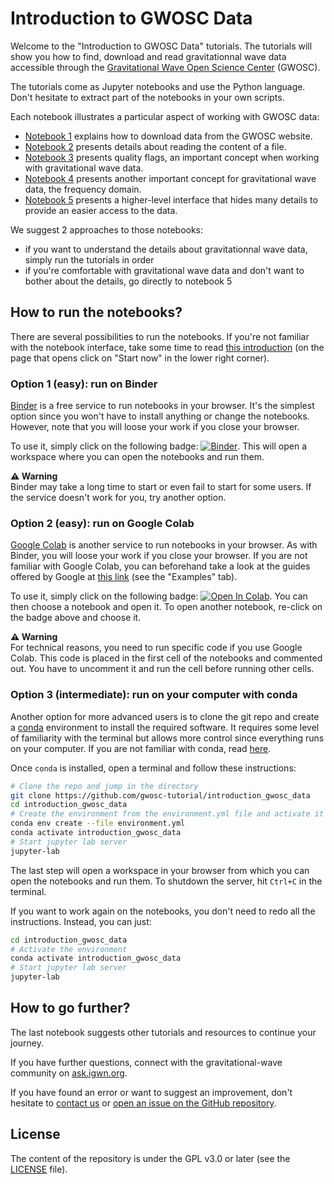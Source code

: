 # Introduction to GWOSC Data

Welcome to the "Introduction to GWOSC Data" tutorials.
The tutorials will show you how to find, download and read gravitationnal wave data
accessible through the [Gravitational Wave Open Science Center](https://gwosc.org) (GWOSC).

The tutorials come as Jupyter notebooks and use the Python language.
Don't hesitate to extract part of the notebooks in your own scripts.

Each notebook illustrates a particular aspect of working with GWOSC data:

  - [Notebook 1](<01 - Download GWOSC Data.ipynb>) explains how to download data from the GWOSC website.
  - [Notebook 2](<02 - What's in a GWOSC Data File.ipynb>) presents details about reading the content of a file.
  - [Notebook 3](<03 - Working with Data Quality.ipynb>) presents quality flags, an important concept when working with gravitational wave data.
  - [Notebook 4](<04 - Working in the Frequency Domain.ipynb>) presents another important concept for gravitational wave data, the frequency domain.
  - [Notebook 5](<05 - GWpy Examples.ipynb>) presents a higher-level interface that hides many details to provide an easier access to the data.

We suggest 2 approaches to those notebooks:

  - if you want to understand the details about gravitationnal wave data, simply run the tutorials in order
  - if you're comfortable with gravitational wave data and don't want to bother about the details, go directly to notebook 5

## How to run the notebooks?

There are several possibilities to run the notebooks.
If you're not familiar with the notebook interface, take some time to read [this introduction](https://jupyter.org/try-jupyter/notebooks/?path=notebooks/Intro.ipynb) (on the page that opens click on "Start now" in the lower right corner).

### Option 1 (easy): run on Binder

[Binder](https://mybinder.org/) is a free service to run notebooks in your browser.
It's the simplest option since you won't have to install anything or change the notebooks.
However, note that you will loose your work if you close your browser.

To use it, simply click on the following badge: [![Binder](https://mybinder.org/badge_logo.svg)](https://mybinder.org/v2/gh/gwosc-tutorial/introduction_gwosc_data/main).
This will open a workspace where you can open the notebooks and run them.

<div class="alert alert-block alert-warning">
<div><b>&#9888; Warning</b></div>
Binder may take a long time to start or even fail to start for some users.
If the service doesn't work for you, try another option.
</div>

### Option 2 (easy): run on Google Colab

[Google Colab](https://colab.research.google.com/) is another service to run notebooks in your browser.
As with Binder, you will loose your work if you close your browser.
If you are not familiar with Google Colab, you can beforehand take a look at the guides offered by Google at [this link](https://colab.research.google.com/notebooks/) (see the "Examples" tab).

To use it, simply click on the following badge: [![Open In Colab](https://colab.research.google.com/assets/colab-badge.svg)](https://colab.research.google.com/github/gwosc-tutorial/introduction_gwosc_data/blob/main).
You can then choose a notebook and open it.
To open another notebook, re-click on the badge above and choose it.

<div class="alert alert-block alert-warning">
<div><b>&#9888; Warning</b></div>
For technical reasons, you need to run specific code if you use Google Colab.
This code is placed in the first cell of the notebooks and commented out.
You have to uncomment it and run the cell before running other cells.
</div>

### Option 3 (intermediate): run on your computer with conda

Another option for more advanced users is to clone the git repo and create a [conda](https://anaconda.org/) environment to install the required software.
It requires some level of familiarity with the terminal but allows more control since everything runs on your computer.
If you are not familiar with conda, read [here](https://docs.conda.io/projects/conda/en/latest/user-guide/index.html).

Once `conda` is installed, open a terminal and follow these instructions:

```bash
# Clone the repo and jump in the directory
git clone https://github.com/gwosc-tutorial/introduction_gwosc_data
cd introduction_gwosc_data
# Create the environment from the environment.yml file and activate it
conda env create --file environment.yml
conda activate introduction_gwosc_data
# Start jupyter lab server
jupyter-lab
```

The last step will open a workspace in your browser from which you can open the notebooks and run them.
To shutdown the server, hit `Ctrl+C` in the terminal.

If you want to work again on the notebooks, you don't need to redo all the instructions.
Instead, you can just:

```bash
cd introduction_gwosc_data
# Activate the environment
conda activate introduction_gwosc_data
# Start jupyter lab server
jupyter-lab
```

## How to go further?

The last notebook suggests other tutorials and resources to continue your journey.

If you have further questions, connect with the gravitational-wave community on [ask.igwn.org](https://ask.igwn.org/).

If you have found an error or want to suggest an improvement,
don't hesitate to [contact us](https://gwosc.org/contact/) or [open an issue on the GitHub repository](https://github.com/gwosc-tutorial/introduction_gwosc_data/issues).

## License

The content of the repository is under the GPL v3.0 or later (see the [LICENSE](LICENSE) file).
